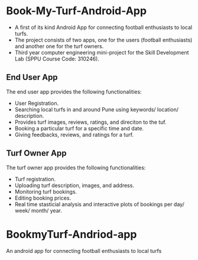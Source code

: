 # Book-My-Turf-Android-App
* A first of its kind Android App for connecting football enthusiasts to local turfs. 
* The project consists of two apps, one for the users (football enthusiasts) and another one for the turf owners.
* Third year computer engineering mini-project for the Skill Development Lab (SPPU Course Code: 310246).

## End User App
The end user app provides the following functionalities:
* User Registration.
* Searching local turfs in and around Pune using keywords/ location/ description.
* Provides turf images, reviews, ratings, and direciton to the tuf.
* Booking a particular turf for a specific time and date.
* Giving feedbacks, reviews, and ratings for a turf.

## Turf Owner App
The turf owner app provides the following functionalities:
* Turf registration.
* Uploading turf description, images, and address.
* Monitoring turf bookings.
* Editing booking prices.
* Real time stasticial analysis and interactive plots of bookings per day/ week/ month/ year.

# BookmyTurf-Andriod-app
An android app for connecting football enthusiasts to local turfs
